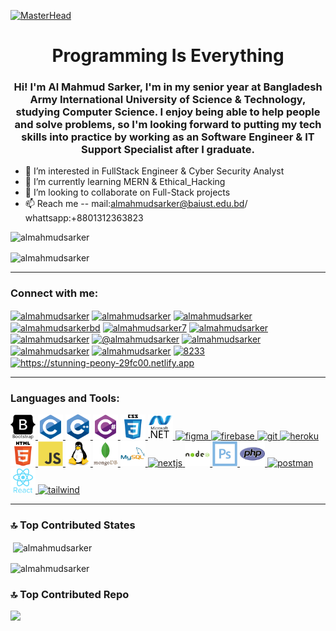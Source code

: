 [![MasterHead](https://firebasestorage.googleapis.com/v0/b/flexi-coding.appspot.com/o/dempgi7-520f8d5f-63d4-4453-8822-dbc149ae27f8.gif?alt=media&token=91c0c7b2-93c3-4029-b011-1a8703c5730d)]([https://rishavchanda.io](https://stunning-peony-29fc00.netlify.app))
<h1 align="center">Programming Is Everything</h1>
<h3 align="center">Hi! I'm Al Mahmud Sarker, I'm in my senior year at Bangladesh Army International University of Science & Technology, studying Computer Science. I enjoy being able to help people and solve problems, so I'm looking forward to putting my tech skills into practice by working as an Software Engineer & IT Support Specialist after I graduate.</h3>


- 👀 I’m interested in FullStack Engineer & Cyber Security Analyst
- 🌱 I’m currently learning MERN & Ethical_Hacking
- 💞️ I’m looking to collaborate on Full-Stack projects
- 📫 Reach me -- mail:almahmudsarker@baiust.edu.bd/ whattsapp:+8801312363823
<p align="left"> <img src="https://komarev.com/ghpvc/?username=almahmudsarker&label=Profile%20views&color=0e75b6&style=flat" alt="almahmudsarker" /> </p>

<p><img align="center" src="https://github-readme-stats.vercel.app/api/top-langs?username=almahmudsarker&show_icons=true&locale=en&layout=compact" alt="almahmudsarker" /></p>
<hr>
<h3 align="left">Connect with me:</h3>
<p align="left">
<a href="https://codepen.io/almahmudsarker" target="blank"><img align="center" src="https://raw.githubusercontent.com/rahuldkjain/github-profile-readme-generator/master/src/images/icons/Social/codepen.svg" alt="almahmudsarker" height="30" width="40" /></a>
<a href="https://twitter.com/almahmudsarker" target="blank"><img align="center" src="https://raw.githubusercontent.com/rahuldkjain/github-profile-readme-generator/master/src/images/icons/Social/twitter.svg" alt="almahmudsarker" height="30" width="40" /></a>
<a href="https://linkedin.com/in/almahmudsarker" target="blank"><img align="center" src="https://raw.githubusercontent.com/rahuldkjain/github-profile-readme-generator/master/src/images/icons/Social/linked-in-alt.svg" alt="almahmudsarker" height="30" width="40" /></a>
<a href="https://fb.com/almahmudsarkerbd" target="blank"><img align="center" src="https://raw.githubusercontent.com/rahuldkjain/github-profile-readme-generator/master/src/images/icons/Social/facebook.svg" alt="almahmudsarkerbd" height="30" width="40" /></a>
<a href="https://instagram.com/almahmudsarker7" target="blank"><img align="center" src="https://raw.githubusercontent.com/rahuldkjain/github-profile-readme-generator/master/src/images/icons/Social/instagram.svg" alt="almahmudsarker7" height="30" width="40" /></a>
<a href="https://dribbble.com/almahmudsarker" target="blank"><img align="center" src="https://raw.githubusercontent.com/rahuldkjain/github-profile-readme-generator/master/src/images/icons/Social/dribbble.svg" alt="almahmudsarker" height="30" width="40" /></a>
<a href="https://www.behance.net/almahmudsarker" target="blank"><img align="center" src="https://raw.githubusercontent.com/rahuldkjain/github-profile-readme-generator/master/src/images/icons/Social/behance.svg" alt="almahmudsarker" height="30" width="40" /></a>
<a href="https://medium.com/@almahmudsarker" target="blank"><img align="center" src="https://raw.githubusercontent.com/rahuldkjain/github-profile-readme-generator/master/src/images/icons/Social/medium.svg" alt="@almahmudsarker" height="30" width="40" /></a>
<a href="https://www.codechef.com/users/almahmudsarker" target="blank"><img align="center" src="https://cdn.jsdelivr.net/npm/simple-icons@3.1.0/icons/codechef.svg" alt="almahmudsarker" height="30" width="40" /></a>
<a href="https://www.hackerrank.com/almahmudsarker" target="blank"><img align="center" src="https://raw.githubusercontent.com/rahuldkjain/github-profile-readme-generator/master/src/images/icons/Social/hackerrank.svg" alt="almahmudsarker" height="30" width="40" /></a>
<a href="https://codeforces.com/profile/almahmudsarker" target="blank"><img align="center" src="https://raw.githubusercontent.com/rahuldkjain/github-profile-readme-generator/master/src/images/icons/Social/codeforces.svg" alt="almahmudsarker" height="30" width="40" /></a>
<a href="https://discord.gg/8233" target="blank"><img align="center" src="https://raw.githubusercontent.com/rahuldkjain/github-profile-readme-generator/master/src/images/icons/Social/discord.svg" alt="8233" height="30" width="40" /></a>
<a href="/https://stunning-peony-29fc00.netlify.app" target="blank"><img align="center" src="https://raw.githubusercontent.com/rahuldkjain/github-profile-readme-generator/master/src/images/icons/Social/rss.svg" alt="https://stunning-peony-29fc00.netlify.app" height="30" width="40" /></a>
</p>
<hr>
<h3 align="left">Languages and Tools:</h3>
<p align="left"> <a href="https://getbootstrap.com" target="_blank" rel="noreferrer"> <img src="https://raw.githubusercontent.com/devicons/devicon/master/icons/bootstrap/bootstrap-plain-wordmark.svg" alt="bootstrap" width="40" height="40"/> </a> <a href="https://www.cprogramming.com/" target="_blank" rel="noreferrer"> <img src="https://raw.githubusercontent.com/devicons/devicon/master/icons/c/c-original.svg" alt="c" width="40" height="40"/> </a> <a href="https://www.w3schools.com/cpp/" target="_blank" rel="noreferrer"> <img src="https://raw.githubusercontent.com/devicons/devicon/master/icons/cplusplus/cplusplus-original.svg" alt="cplusplus" width="40" height="40"/> </a> <a href="https://www.w3schools.com/cs/" target="_blank" rel="noreferrer"> <img src="https://raw.githubusercontent.com/devicons/devicon/master/icons/csharp/csharp-original.svg" alt="csharp" width="40" height="40"/> </a> <a href="https://www.w3schools.com/css/" target="_blank" rel="noreferrer"> <img src="https://raw.githubusercontent.com/devicons/devicon/master/icons/css3/css3-original-wordmark.svg" alt="css3" width="40" height="40"/> </a> <a href="https://dotnet.microsoft.com/" target="_blank" rel="noreferrer"> <img src="https://raw.githubusercontent.com/devicons/devicon/master/icons/dot-net/dot-net-original-wordmark.svg" alt="dotnet" width="40" height="40"/> </a> <a href="https://www.figma.com/" target="_blank" rel="noreferrer"> <img src="https://www.vectorlogo.zone/logos/figma/figma-icon.svg" alt="figma" width="40" height="40"/> </a> <a href="https://firebase.google.com/" target="_blank" rel="noreferrer"> <img src="https://www.vectorlogo.zone/logos/firebase/firebase-icon.svg" alt="firebase" width="40" height="40"/> </a> <a href="https://git-scm.com/" target="_blank" rel="noreferrer"> <img src="https://www.vectorlogo.zone/logos/git-scm/git-scm-icon.svg" alt="git" width="40" height="40"/> </a> <a href="https://heroku.com" target="_blank" rel="noreferrer"> <img src="https://www.vectorlogo.zone/logos/heroku/heroku-icon.svg" alt="heroku" width="40" height="40"/> </a> <a href="https://www.w3.org/html/" target="_blank" rel="noreferrer"> <img src="https://raw.githubusercontent.com/devicons/devicon/master/icons/html5/html5-original-wordmark.svg" alt="html5" width="40" height="40"/> </a> <a href="https://developer.mozilla.org/en-US/docs/Web/JavaScript" target="_blank" rel="noreferrer"> <img src="https://raw.githubusercontent.com/devicons/devicon/master/icons/javascript/javascript-original.svg" alt="javascript" width="40" height="40"/> </a> <a href="https://www.linux.org/" target="_blank" rel="noreferrer"> <img src="https://raw.githubusercontent.com/devicons/devicon/master/icons/linux/linux-original.svg" alt="linux" width="40" height="40"/> </a> <a href="https://www.mongodb.com/" target="_blank" rel="noreferrer"> <img src="https://raw.githubusercontent.com/devicons/devicon/master/icons/mongodb/mongodb-original-wordmark.svg" alt="mongodb" width="40" height="40"/> </a> <a href="https://www.mysql.com/" target="_blank" rel="noreferrer"> <img src="https://raw.githubusercontent.com/devicons/devicon/master/icons/mysql/mysql-original-wordmark.svg" alt="mysql" width="40" height="40"/> </a> <a href="https://nextjs.org/" target="_blank" rel="noreferrer"> <img src="https://cdn.worldvectorlogo.com/logos/nextjs-2.svg" alt="nextjs" width="40" height="40"/> </a> <a href="https://nodejs.org" target="_blank" rel="noreferrer"> <img src="https://raw.githubusercontent.com/devicons/devicon/master/icons/nodejs/nodejs-original-wordmark.svg" alt="nodejs" width="40" height="40"/> </a> <a href="https://www.photoshop.com/en" target="_blank" rel="noreferrer"> <img src="https://raw.githubusercontent.com/devicons/devicon/master/icons/photoshop/photoshop-line.svg" alt="photoshop" width="40" height="40"/> </a> <a href="https://www.php.net" target="_blank" rel="noreferrer"> <img src="https://raw.githubusercontent.com/devicons/devicon/master/icons/php/php-original.svg" alt="php" width="40" height="40"/> </a> <a href="https://postman.com" target="_blank" rel="noreferrer"> <img src="https://www.vectorlogo.zone/logos/getpostman/getpostman-icon.svg" alt="postman" width="40" height="40"/> </a> <a href="https://reactjs.org/" target="_blank" rel="noreferrer"> <img src="https://raw.githubusercontent.com/devicons/devicon/master/icons/react/react-original-wordmark.svg" alt="react" width="40" height="40"/> </a> <a href="https://tailwindcss.com/" target="_blank" rel="noreferrer"> <img src="https://www.vectorlogo.zone/logos/tailwindcss/tailwindcss-icon.svg" alt="tailwind" width="40" height="40"/> </a> </p>
<hr>

### 🔝 Top Contributed States
<p>&nbsp;<img align="center" src="https://github-readme-stats.vercel.app/api?username=almahmudsarker&show_icons=true&locale=en" alt="almahmudsarker" /></p>
<p><img align="center" src="https://github-readme-streak-stats.herokuapp.com/?user=almahmudsarker&" alt="almahmudsarker" /></p>

### 🔝 Top Contributed Repo
![](https://github-contributor-stats.vercel.app/api?username=almahmudsarker&limit=5&theme=flat&combine_all_yearly_contributions=true)

<!---
almahmudsarker/almahmudsarker is a ✨ special ✨ repository because its `README.md` & ABOUT appears on your GitHub profile.
You can click the Preview link to take a look at changes.
--->
